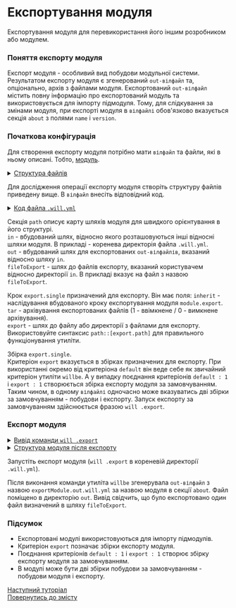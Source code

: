 # Експортування модуля

Експортування модуля для перевикористання його іншим розробником або модулем.

### Поняття експорту модуля

Експорт модуля - особливий вид побудови модульної системи. Результатом експорту модуля є згенерований `out-вілфайл` та, опціонально, архів з файлами модуля. Експортований `out-вілфайл` містить повну інформацію про експортований модуль та використовується для імпорту підмодуля. Тому, для слідкування за змінами модуля, при експорті модуля в `вілфайлі` обов'язково вказується секція `about` з полями `name` i `version`.  

### Початкова конфігурація 

Для створення експорту модуля потрібно мати `вілфайл` та файли, які в ньому описані. Тобто, [модуль](../concept/Module.md#Модуль).
  
<details>
  <summary><u>Структура файлів</u></summary>

```
exportSingle
     ├── fileToExport
     └── .will.yml

```

</details>

Для дослідження операції експорту модуля створіть структуру файлів приведену вище. В `вілфайл` внесіть відповідний код.

<details>
  <summary><u>Код файла <code>.will.yml</code></u></summary>

```yaml
about :
  name : exportModule
  description : "To export single file"
  version : 0.0.1

path :
  in : '.'
  out : 'out'
  fileToExport : 'fileToExport'

step  :
  export.single :
    inherit : module.export
    export : path::fileToExport
    tar : 0

build :
  export.single :
    criterion :
      default : 1
      export : 1
    steps :
      - export.single
```

</details>

Секція `path` описує карту шляхів модуля для швидкого орієнтування в його структурі.  
`in` - вбудований шлях, відносно якого розташовуються інші відносні шляхи модуля. В прикладі - коренева директорія файла `.will.yml`.  
`out` - вбудований шлях для експортованих `out-вілфайлів`, вказаний відносно шляху `in`.    
`fileToExport` - шлях до файлів експорту, вказаний користувачем відносно директорії `in`. В прикладі вказує на файл з назвою `fileToExport`.  

Крок `export.single` призначений для експорту. Він має поля:
`inherit` - наслідування вбудованого кроку експортування модуля `module.export`.  
`tar` - архівування експортованих файлів (1 - ввімкнене / 0 - вимкнене архівування).  
`export` - шлях до файлу або директорії з файлами для експорту. Використовуйте синтаксис `path::[export.path]` для правильного функціонування утиліти.  

Збірка `export.single`.  
Критеріон `export` вказується в збірках призначених для експорту. При використанні окремо від критеріона `default` він веде себе як звичайний критеріон утиліти `willbe`. А у випадку поєднання критеріонів `default : 1` i `export : 1` створюється збірка експорту модуля за замовчуванням. Таким чином, в одному `вілфайлі` одночасно може вказуватись дві збірки за замовчуванням - побудови і експорту. Запуск експорту за замовчуванням здійснюється фразою `will .export`.  

### Експорт модуля  

<details>
  <summary><u>Вивід команди <code>will .export</code></u></summary>

```
[user@user ~]$ will .export
...
 Exporting export.single
   + Write out will-file /path_to_file/out/exportModule.out.will.yml
   + Exported export.single with 1 files in 0.705s
  Exported export.single in 0.752s
```

</details>
<details>
  <summary><u>Структура модуля після експорту</u></summary>

```
exportSingle
     ├── out
     │    └── exportModule.out.will.yml
     ├── fileToExport
     └── .will.yml

```

</details>

Запустіть експорт модуля (`will .export` в кореневій директорії `.will.yml`).

Після виконання команди утиліта `willbe` згенерувала `out-вілфайл` з назвою `exportModule.out.will.yml` за назвою модуля в секції `about`. Файл поміщено в директорію `out`. Вивід свідчить, що було експортовано один файл визначений в шляху `fileToExport`.

### Підсумок

- Експортовані модулі використовуються для імпорту підмодулів.  
- Критеріон `export` позначає збірки експорту модуля.  
- Поєднання критеріонів `default : 1` i `export : 1` створює збірку експорту модуля за замовчуванням.  
- В модулі може бути дві збірки побудови за замовчуванням - побудови модуля і експорту.

[Наступний туторіал](SubmodulesLocal.md)  
[Повернутись до змісту](../README.md#tutorials)
